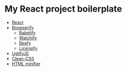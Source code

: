 My React project boilerplate
============================

* [React](http://facebook.github.io/react/)
* [Browserify](http://browserify.org/)
    * [Babelify](https://babeljs.io/)
    * [Watchify](https://github.com/substack/watchify)
    * [Beefy](http://didact.us/beefy/)
    * [Licensify](https://github.com/twada/licensify)
* [UglifyJS](http://lisperator.net/uglifyjs/)
* [Clean-CSS](https://github.com/jakubpawlowicz/clean-css)
* [HTML minifier](https://github.com/kangax/html-minifier)
